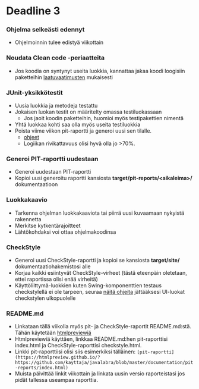 ﻿# Deadline 3

### Ohjelma selkeästi edennyt

* Ohjelmoinnin tulee edistyä viikottain

### Noudata Clean code -periaatteita

* Jos koodia on syntynyt useita luokkia, kannattaa jakaa koodi loogisiin paketteihin [laatuvaatimusten](Koodin-laatuvaatimukset.md) mukaisesti

### JUnit-yksikkötestit

* Uusia luokkia ja metodeja testattu
* Jokaisen luokan testit on määritelty omassa testiluokassaan
  * Jos jaoit koodin paketteihin, huomioi myös testipakettien nimentä
* Yhtä luokkaa kohti saa olla myös useita testiluokkia
* Poista viime viikon pit-raportti ja generoi uusi sen tilalle.
  * [ohjeet](Maven-ja-PIT.md#raportit)
  * Logiikan rivikattavuus olisi hyvä olla jo >70%.

### Generoi PIT-raportti uudestaan
* Generoi uudestaan PIT-raportti
* Kopioi uusi generoitu raportti kansiosta **target/pit-reports/\<aikaleima\>/** dokumentaatioon

### Luokkakaavio
* Tarkenna ohjelman luokkakaaviota tai piirrä uusi kuvaamaan nykyistä rakennetta
* Merkitse kytkentärajoitteet
* Lähtökohdaksi voi ottaa ohjelmakoodinsa

### CheckStyle 
* Generoi uusi CheckStyle-raportti ja kopioi se kansiosta **target/site/** dokumentaatiohakemistosi alle
* Korjaa kaikki esiintyvät CheckStyle-virheet (tästä eteenpäin oletetaan, ettei raportissa olisi enää virheitä)
* Käyttöliittymä-luokkien kuten Swing-komponenttien testaus checkstylellä ei ole tarpeen, seuraa [näitä ohjeita](Checkstyle.md#deadline-3-luokkien-jättäminen-checkstylen-ulkopuolelle) jättääksesi UI-luokat checkstylen ulkopuolelle

### README.md
* Linkataan tällä viikolla myös pit- ja CheckStyle-raportit README.md:stä. Tähän käytetään [htmlpreviewiä](https://htmlpreview.github.io/)
* Htmlpreviewiä käyttäen, linkkaa README.md:hen pit-raporttisi index.html ja CheckStyle-raporttisi checkstyle.html. 
* Linkki pit-raporttiisi olisi siis esimerkiksi tälläinen: ```[pit-raportti](https://htmlpreview.github.io/?https://github.com/kayttaja/javalabra/blob/master/documentation/pit-reports/index.html)```
* Muista päivittää linkit viikottain ja linkata uusin versio raporteistasi jos pidät tallessa useampaa raporttia.
